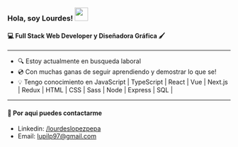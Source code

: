 
<h3> Hola, soy Lourdes! <img src="https://media.giphy.com/media/hvRJCLFzcasrR4ia7z/giphy.gif" width="30"></h3>
<h4>💻 Full Stack Web Developer y Diseñadora Gráfica 🖌️</h4>

<hr/>

- 🔍 Estoy actualmente en busqueda laboral
- 💿 Con muchas ganas de seguir aprendiendo y demostrar lo que se!
- 💡 Tengo conocimiento en JavaScript | TypeScript | React | Vue | Next.js | Redux | HTML | CSS | Sass | Node | Express | SQL |

<hr/>

<h4>📩 Por aqui puedes contactarme</h4>

- Linkedin: <a href="https://www.linkedin.com/in/lourdeslopezpepa/" >/lourdeslopezpepa</a>
- Email: <a href="mailto:lupilp97@gmail.com" target="_blank">lupilp97@gmail.com</a>
